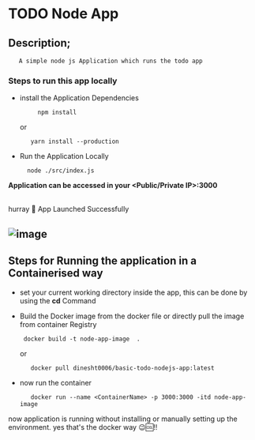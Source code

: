 #  TODO Node App

## Description;
       A simple node js Application which runs the todo app 

### Steps to run this app locally 

* install the Application Dependencies 
     
           npm install
   
  or
  
         yarn install --production

* Run the Application Locally
     
        node ./src/index.js

__Application can be accessed in your <Public/Private IP>:3000__

<br>
hurray 🥳 App Launched Successfully

<a>![image](https://github.com/user-attachments/assets/3bffab0a-51c6-465a-9691-47db2fb6b4da)</a>
---
## Steps for Running the application in a Containerised way 
* set your current working directory inside the app, this can be done by using the **cd** Command
* Build the Docker image from the docker file or directly pull the image from container Registry

       docker build -t node-app-image  .
  or <br>
  
         docker pull dinesht0006/basic-todo-nodejs-app:latest
* now run the container <br>

         docker run --name <ContainerName> -p 3000:3000 -itd node-app-image  

now application is running without installing or manually setting up the environment. yes that's the docker way 😉🆒!!

